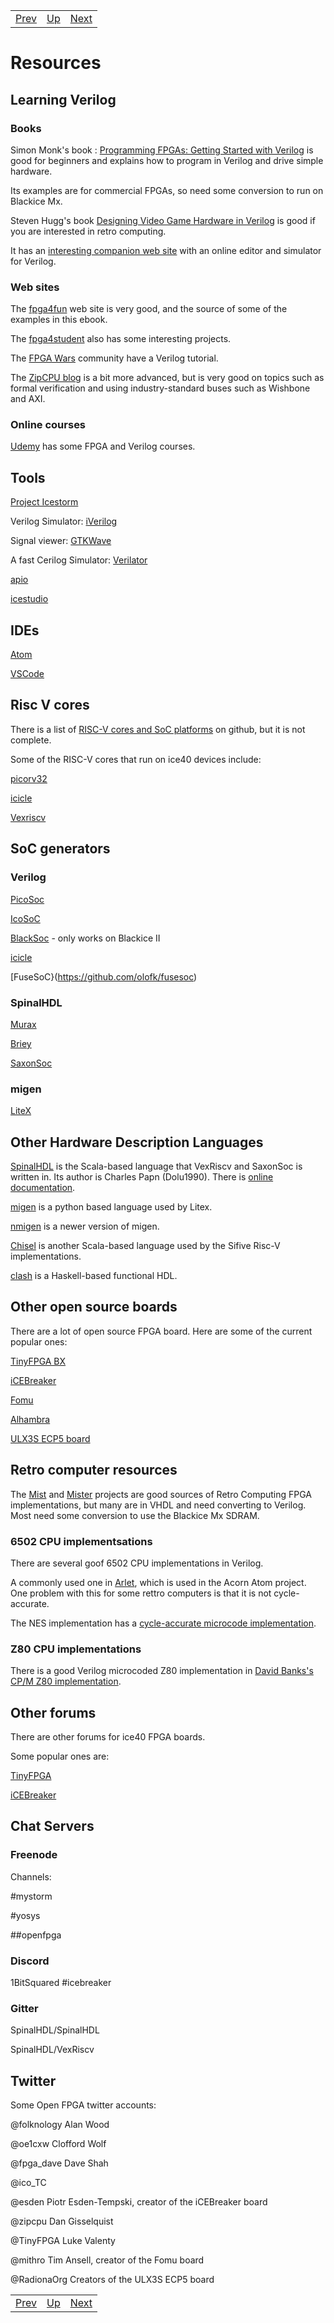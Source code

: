 |                        |                        |                        |
|------------------------|------------------------|------------------------|
|[Prev](../Analog2Digital/Analog2Digital.html)|[Up](..) |[Next](..)|

# Resources

## Learning Verilog

### Books

Simon Monk's book : [Programming FPGAs: Getting Started with Verilog](https://www.amazon.co.uk/Programming-FPGAs-Getting-Started-Verilog-ebook/dp/B01M0F1L5G) is good for beginners and explains how to program in Verilog and drive simple hardware.

Its examples are for commercial FPGAs, so need some conversion to run on Blackice Mx.

Steven Hugg's book [Designing Video Game Hardware in Verilog](https://www.amazon.co.uk/Designing-Video-Game-Hardware-Verilog-ebook/dp/B07LD48CTV) is good if you are interested in retro computing. 

It has an [interesting companion web site](https://8bitworkshop.com/v3.4.2/?platform=verilog) with an online editor and simulator for Verilog.

### Web sites

The [fpga4fun](https://www.fpga4fun.com/) web site is very good, and the source of some of the examples in this ebook.

The [fpga4student](https://fpga4student.com) also has some interesting projects.

The [FPGA Wars](https://github.com/Obijuan/open-fpga-verilog-tutorial/wiki/Home_EN) community have a Verilog tutorial.

The [ZipCPU blog](http://zipcpu.com/) is a bit more advanced, but is very good on topics such as formal verification and using industry-standard buses such as Wishbone and AXI.

### Online courses

[Udemy](https://www.udemy.com/topic/fpga/) has some FPGA and Verilog courses.

## Tools

[Project Icestorm](http://www.clifford.at/icestorm/)

Verilog Simulator: [iVerilog](http://iverilog.icarus.com/) 

Signal viewer: [GTKWave](http://gtkwave.sourceforge.net/)

A fast Cerilog Simulator: [Verilator](https://www.veripool.org/wiki/verilator)

[apio](https://github.com/FPGAwars/apio)

[icestudio](https://github.com/FPGAwars/icestudio)

## IDEs

[Atom](https://atom.io)

[VSCode](https://code.visualstudio.com/)

## Risc V cores

There is a list of [RISC-V cores and SoC platforms](https://github.com/riscv/riscv-cores-list) on github, but it is not complete.

Some of the RISC-V cores that run on ice40 devices include:

[picorv32](https://github.com/cliffordwolf/picorv32/tree/master/picosoc)

[icicle](https://github.com/grahamedgecombe/icicle)

[Vexriscv](https://github.com/SpinalHDL/VexRiscv)

## SoC generators

### Verilog 

[PicoSoc](https://github.com/cliffordwolf/picorv32/tree/master/picosoc)

[IcoSoC](https://github.com/cliffordwolf/icotools/tree/master/icosoc)

[BlackSoc](https://github.com/lawrie/icotools/tree/master/icosoc) - only works on Blackice II

[icicle](https://github.com/grahamedgecombe/icicle)

[FuseSoC}(https://github.com/olofk/fusesoc)

### SpinalHDL

[Murax](https://github.com/SpinalHDL/VexRiscv/blob/master/src/main/scala/vexriscv/demo/Murax.scala)

[Briey](https://github.com/SpinalHDL/VexRiscv/blob/master/src/main/scala/vexriscv/demo/Briey.scala)

[SaxonSoc](https://github.com/SpinalHDL/SaxonSoc/tree/dev)

### migen

[LiteX](https://github.com/enjoy-digital/litex)

## Other Hardware Description Languages

[SpinalHDL](https://github.com/SpinalHDL/SpinalHDL) is the Scala-based language that VexRiscv and SaxonSoc is written in. Its author is Charles Papn (Dolu1990). There is [online documentation](https://spinalhdl.github.io/SpinalDoc-RTD/).

[migen](https://github.com/m-labs/migen) is a python based language used by Litex.

[nmigen](https://github.com/m-labs/nmigen) is a newer version of migen.

[Chisel](https://github.com/freechipsproject/chisel3) is another Scala-based language used by the Sifive Risc-V implementations.

[clash](https://clash-lang.org/) is a Haskell-based functional HDL.

## Other open source boards

There are a lot of open source FPGA board. Here are some of the current popular ones:

[TinyFPGA BX](https://www.amazon.co.uk/TinyFPGA-MMP-0319-BX-Without-Pins/dp/B07HCXTNFX)

[iCEBreaker](https://www.crowdsupply.com/1bitsquared/icebreaker-fpga)

[Fomu](https://www.crowdsupply.com/sutajio-kosagi/fomu)

[Alhambra](https://alhambrabits.com/alhambra/)

[ULX3S ECP5 board](https://radiona.org/ulx3s/)

## Retro computer resources

The [Mist](https://github.com/mist-devel/mist-board/wiki) and [Mister](https://github.com/MiSTer-devel/Main_MiSTer/wiki) projects are good sources of Retro Computing FPGA implementations, but many are in VHDL and need converting to Verilog. Most need some conversion to use the Blackice Mx SDRAM.

### 6502 CPU implementsations

There are several goof 6502 CPU implementations in Verilog. 

A commonly used one in [Arlet](https://github.com/Arlet/verilog-6502), which is used in the Acorn Atom project. One problem with this for some rettro computers is that it is not cycle-accurate.

The NES implementation has a [cycle-accurate microcode implementation](https://github.com/lawrie/up5k-demos/blob/master/nesmx/cpu.v).

### Z80 CPU implementations

There is a good Verilog microcoded Z80 implementation in [David Banks's CP/M Z80 implementation](https://github.com/hoglet67/Ice40CPMZ80/tree/master/src/Components/Z80).

## Other forums

There are other forums for ice40 FPGA boards. 

Some popular ones are:

[TinyFPGA](https://discourse.tinyfpga.com/)

[iCEBreaker](https://forum.icebreaker-fpga.com/)

## Chat Servers

### Freenode

Channels:

#mystorm

#yosys

##openfpga

###  Discord

1BitSquared #icebreaker

### Gitter

SpinalHDL/SpinalHDL

SpinalHDL/VexRiscv

## Twitter

Some Open FPGA twitter accounts:

@folknology Alan Wood

@oe1cxw Clofford Wolf

@fpga_dave Dave Shah

@ico_TC

@esden Piotr Esden-Tempski, creator of the iCEBreaker board

@zipcpu Dan Gisselquist

@TinyFPGA Luke Valenty

@mithro Tim Ansell, creator of the Fomu board

@RadionaOrg Creators of the ULX3S ECP5 board

|                        |                        |                        |
|------------------------|------------------------|------------------------|
|[Prev](../Analog2Digital/Analog2Digital.html)|[Up](..) |[Next](..)|
